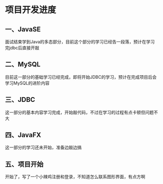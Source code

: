#                             项目开发进度

## 一、JavaSE

面试结束学到Java的多态部分，目前这个部分的学习已经告一段落，预计在学习完jdbc后直接开敲

## 二、MySQL

目前这一部分的基础学习已经完成，即将开始JDBC的学习，预计在完成项目后会学习MySQL的进阶内容

## 三、JDBC

这一部分的基本内容学习完成，开始敲代码，不过在学习的过程有点卡顿但问题不大

## 四、JavaFX

这一部分的学习还未开始，准备边敲边搞

## 五、项目开始

开始了，写了一个小辣鸡注册和登录，不知道怎么联系图形界面，有点方啊
